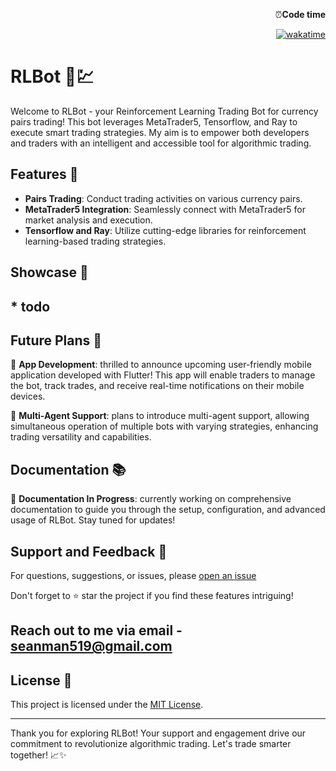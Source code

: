<div align="right">
    <p>⏰<strong>Code time</strong></p>
  <a href="https://wakatime.com/badge/user/018c28c7-ac68-4b26-abdc-449cb2652259/project/018c60b7-4b00-4b1d-ac23-4b4641f8b9ed"><img src="https://wakatime.com/badge/user/018c28c7-ac68-4b26-abdc-449cb2652259/project/018c60b7-4b00-4b1d-ac23-4b4641f8b9ed.svg" alt="wakatime"></a>
</div>


# RLBot 🤖💹

Welcome to RLBot - your Reinforcement Learning Trading Bot for currency pairs trading! This bot leverages MetaTrader5, Tensorflow, and Ray to execute smart trading strategies. My aim is to empower both developers and traders with an intelligent and accessible tool for algorithmic trading.

## Features 🚀

- **Pairs Trading**: Conduct trading activities on various currency pairs.
- **MetaTrader5 Integration**: Seamlessly connect with MetaTrader5 for market analysis and execution.
- **Tensorflow and Ray**: Utilize cutting-edge libraries for reinforcement learning-based trading strategies.

## Showcase 🌟

<h2>* todo</h2>

## Future Plans 📅

📱 **App Development**: thrilled to announce upcoming user-friendly mobile application developed with Flutter! This app will enable traders to manage the bot, track trades, and receive real-time notifications on their mobile devices.

🤖 **Multi-Agent Support**: plans to introduce multi-agent support, allowing simultaneous operation of multiple bots with varying strategies, enhancing trading versatility and capabilities.

## Documentation 📚

🚧 **Documentation In Progress**: currently working on comprehensive documentation to guide you through the setup, configuration, and advanced usage of RLBot. Stay tuned for updates!

## Support and Feedback 💬

For questions, suggestions, or issues, please [open an issue](https://github.com/Seanman519/rlbot/issues)

Don't forget to ⭐️ star the project if you find these features intriguing!

## Reach out to me via email - seanman519@gmail.com

## License 📜

This project is licensed under the [MIT License](LICENSE).

---

Thank you for exploring RLBot! Your support and engagement drive our commitment to revolutionize algorithmic trading. Let's trade smarter together! 📈✨
